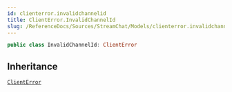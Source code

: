 ```yaml
---
id: clienterror.invalidchannelid 
title: ClientError.InvalidChannelId
slug: /ReferenceDocs/Sources/StreamChat/Models/clienterror.invalidchannelid
---
```


``` swift
public class InvalidChannelId: ClientError 
```

## Inheritance

[`ClientError`](../Errors/ClientError)
